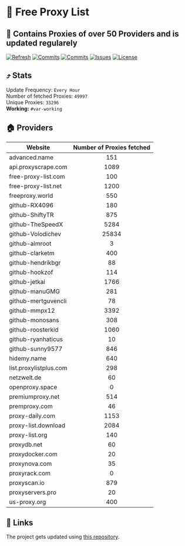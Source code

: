 # 🎉 Free Proxy List 

## 🚀 Contains Proxies of over 50 Providers and is updated regularely

[![Refresh](https://github.com/saschazesiger/Free-Proxies/actions/workflows/update.yml/badge.svg)](https://github.com/saschazesiger/Free-Proxies/actions/workflows/update.yml)
[![Commits](https://img.shields.io/github/last-commit/saschazesiger/Free-Proxies?style=flat&logo=github)](https://github.com/saschazesiger/Free-Proxies/commits/main)
[![Commits](https://img.shields.io/github/commit-activity/w/saschazesiger/Free-Proxies?style=flat&logo=github)](https://github.com/saschazesiger/Free-Proxies/commits/main)
[![Issues](https://img.shields.io/github/issues/saschazesiger/Free-Proxies?style=flat&logo=github)](https://github.com/saschazesiger/Free-Proxies/issues)
[![License](https://img.shields.io/github/license/saschazesiger/Free-Proxies?style=flat&logo=github)](https://github.com/saschazesiger/Free-Proxies/blob/main/LICENSE)

## ⤴️ Stats

Update Frequency: ```Every Hour```\
Number of fetched Proxies: ```49997```\
Unique Proxies: ```33296```\
**Working:** ```#var-working```

## 🏠 Providers
| Website  | Number of Proxies fetched |
| ------------- |:-------------:|
|advanced.name|151
api.proxyscrape.com|1089
free-proxy-list.com|100
free-proxy-list.net|1200
freeproxy.world|550
github-RX4096|180
github-ShiftyTR|875
github-TheSpeedX|5284
github-Volodichev|25834
github-almroot|3
github-clarketm|400
github-hendrikbgr|88
github-hookzof|114
github-jetkai|1766
github-manuGMG|281
github-mertguvencli|78
github-mmpx12|3392
github-monosans|308
github-roosterkid|1060
github-ryanhaticus|10
github-sunny9577|846
hidemy.name|640
list.proxylistplus.com|298
netzwelt.de|60
openproxy.space|0
premiumproxy.net|514
premproxy.com|46
proxy-daily.com|1153
proxy-list.download|2084
proxy-list.org|140
proxydb.net|60
proxydocker.com|20
proxynova.com|35
proxyrack.com|0
proxyscan.io|879
proxyservers.pro|20
us-proxy.org|400


## 🔗 Links

The project gets updated using [this repository](https://github.com/saschazesiger/Proxy-Grabber-and-Checker).

